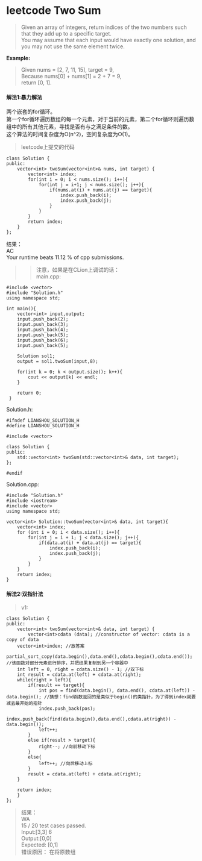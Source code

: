 # leetcode Two Sum
> Given an array of integers, return indices of the two numbers such that they add up to a specific target.  
You may assume that each input would have exactly one solution, and you may not use the same element twice.

**Example:**
> Given nums = [2, 7, 11, 15], target = 9,  
Because nums[0] + nums[1] = 2 + 7 = 9,  
return [0, 1].

#### 解法1:暴力解法
两个嵌套的for循环。  
第一个for循环遍历数组的每一个元素，对于当前的元素，第二个for循环则遍历数组中的所有其他元素，寻找是否有与之满足条件的数。  
这个算法的时间复杂度为O(n^2)，空间复杂度为O(1)。  
> leetcode上提交的代码
```
class Solution {
public:
    vector<int> twoSum(vector<int>& nums, int target) {
        vector<int> index;
        for(int i = 0; i < nums.size(); i++){
            for(int j = i+1; j < nums.size(); j++){
                if(nums.at(i) + nums.at(j) == target){
                    index.push_back(i);
                    index.push_back(j);
                }
            }
        }
        return index;
    }
};
```
结果：  
AC  
Your runtime beats 11.12 % of cpp submissions.  
>>注意，如果是在CLion上调试的话：  
main.cpp:
```
#include <vector>
#include "Solution.h"
using namespace std;

int main(){
    vector<int> input,output;
    input.push_back(2);
    input.push_back(3);
    input.push_back(4);
    input.push_back(5);
    input.push_back(6);
    input.push_back(5);

    Solution sol1;
    output = sol1.twoSum(input,8);

    for(int k = 0; k < output.size(); k++){
        cout << output[k] << endl;
    }

    return 0;
 }
```  
Solution.h:
```
#ifndef LIANSHOU_SOLUTION_H
#define LIANSHOU_SOLUTION_H

#include <vector>

class Solution {
public:
    std::vector<int> twoSum(std::vector<int>& data, int target);
};

#endif 
```  
Solution.cpp:  
```
#include "Solution.h"
#include <iostream>
#include <vector>
using namespace std;

vector<int> Solution::twoSum(vector<int>& data, int target){
    vector<int> index;
    for (int i = 0; i < data.size(); i++){
        for(int j = i + 1; j < data.size(); j++){
            if(data.at(i) + data.at(j) == target){
                index.push_back(i);
                index.push_back(j);
            }
        }
    }
    return index;
}
```
#### 解法2:双指针法  
> v1:  
```
class Solution {
public:
    vector<int> twoSum(vector<int>& data, int target) {
        vector<int>cdata (data); //constructor of vector: cdata is a copy of data
    vector<int>index; //放答案
    partial_sort_copy(data.begin(),data.end(),cdata.begin(),cdata.end()); //该函数对部分元素进行排序，并把结果复制到另一个容器中
    int left = 0, right = cdata.size() - 1; //双下标
    int result = cdata.at(left) + cdata.at(right);
    while(right > left){
        if(result == target){
            int pos = find(data.begin(), data.end(), cdata.at(left)) - data.begin(); //猜想：find函数返回的是类似于begin()的类指针，为了得到index就要减去最开始的指针
            index.push_back(pos);
            index.push_back(find(data.begin(),data.end(),cdata.at(right)) - data.begin());
            left++;
        }
        else if(result > target){
            right--; //向前移动下标
        }
        else{
            left++; //向后移动上标
        }
        result = cdata.at(left) + cdata.at(right);
    }

    return index;
    }
};
```  
> 结果：  
> WA  
> 15 / 20 test cases passed.  
> Input:[3,3] 6  
> Output:[0,0]  
> Expected: [0,1]  
> 错误原因： 在将原数组
